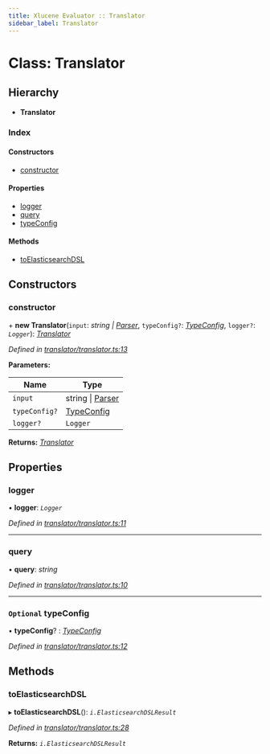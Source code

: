 ```yaml
---
title: Xlucene Evaluator :: Translator
sidebar_label: Translator
---
```


# Class: Translator

## Hierarchy

* **Translator**

### Index

#### Constructors

* [constructor](translator.md#constructor)

#### Properties

* [logger](translator.md#logger)
* [query](translator.md#query)
* [typeConfig](translator.md#optional-typeconfig)

#### Methods

* [toElasticsearchDSL](translator.md#toelasticsearchdsl)

## Constructors

###  constructor

\+ **new Translator**(`input`: *string | [Parser](parser.md)*, `typeConfig?`: *[TypeConfig](../interfaces/typeconfig.md)*, `logger?`: *`Logger`*): *[Translator](translator.md)*

*Defined in [translator/translator.ts:13](https://github.com/terascope/teraslice/blob/7cdb60b1/packages/xlucene-evaluator/src/translator/translator.ts#L13)*

**Parameters:**

Name | Type |
------ | ------ |
`input` | string \| [Parser](parser.md) |
`typeConfig?` | [TypeConfig](../interfaces/typeconfig.md) |
`logger?` | `Logger` |

**Returns:** *[Translator](translator.md)*

## Properties

###  logger

• **logger**: *`Logger`*

*Defined in [translator/translator.ts:11](https://github.com/terascope/teraslice/blob/7cdb60b1/packages/xlucene-evaluator/src/translator/translator.ts#L11)*

___

###  query

• **query**: *string*

*Defined in [translator/translator.ts:10](https://github.com/terascope/teraslice/blob/7cdb60b1/packages/xlucene-evaluator/src/translator/translator.ts#L10)*

___

### `Optional` typeConfig

• **typeConfig**? : *[TypeConfig](../interfaces/typeconfig.md)*

*Defined in [translator/translator.ts:12](https://github.com/terascope/teraslice/blob/7cdb60b1/packages/xlucene-evaluator/src/translator/translator.ts#L12)*

## Methods

###  toElasticsearchDSL

▸ **toElasticsearchDSL**(): *`i.ElasticsearchDSLResult`*

*Defined in [translator/translator.ts:28](https://github.com/terascope/teraslice/blob/7cdb60b1/packages/xlucene-evaluator/src/translator/translator.ts#L28)*

**Returns:** *`i.ElasticsearchDSLResult`*
